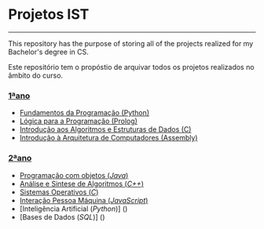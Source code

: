# **Projetos IST**
---
This repository has the purpose of storing all of the projects realized for my Bachelor's degree in CS.

Este repositório tem o propóstio de arquivar todos os projetos realizados no âmbito do curso. 

### [1ªano](https://github.com/FranciscoTGouveia/ProjetosIST/tree/main/1%C2%BAAno)
+ [Fundamentos da Programação (Python)](https://github.com/FranciscoTGouveia/ProjetosIST/tree/main/1%C2%BAAno/Fundamentos%20da%20Programa%C3%A7%C3%A3o)
+ [Lógica para a Programação (Prolog)](https://github.com/FranciscoTGouveia/ProjetosIST/tree/main/1%C2%BAAno/L%C3%B3gica%20para%20a%20Programa%C3%A7%C3%A3o)
+ [Introdução aos Algoritmos e Estruturas de Dados (C)](https://github.com/FranciscoTGouveia/ProjetosIST/tree/main/1%C2%BAAno/Introdu%C3%A7%C3%A3o%20aos%20Algoritmos%20e%20Estruturas%20de%20Dados)
+ [Introdução à Arquitetura de Computadores (Assembly)](https://github.com/FranciscoTGouveia/ProjetosIST/tree/main/1%C2%BAAno/Introdu%C3%A7%C3%A3o%20%C3%A0%20Arquitetura%20de%20Computadores)

### [2ªano](https://github.com/FranciscoTGouveia/ProjetosIST/tree/main/2%C2%BAAno)
+ [Programação com objetos (*Java*)](https://github.com/FranciscoTGouveia/ProjetosIST/tree/main/2%C2%BAAno/Programa%C3%A7%C3%A3o%20com%20Objectos)
+ [Análise e Sintese de Algoritmos (*C++*)]()
+ [Sistemas Operativos (*C*)](https://github.com/FranciscoTGouveia/ProjetosIST/tree/main/2%C2%BAAno/Sistemas%20Operativos)
+ [Interação Pessoa Máquina (*JavaScript*)](https://github.com/FranciscoTGouveia/ProjetosIST/tree/main/2%C2%BAAno/Intera%C3%A7%C3%A3o%20Pessoa%20M%C3%A1quina)
+ [Inteligência Artificial (*Python*)] ()
+ [Bases de Dados (*SQL*)] ()

